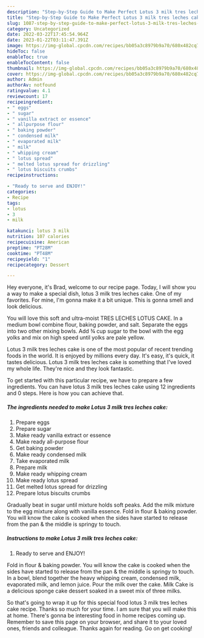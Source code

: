 ```yaml
---
description: "Step-by-Step Guide to Make Perfect Lotus 3 milk tres leches cake"
title: "Step-by-Step Guide to Make Perfect Lotus 3 milk tres leches cake"
slug: 1087-step-by-step-guide-to-make-perfect-lotus-3-milk-tres-leches-cake
category: Uncategorized
date: 2022-03-22T17:45:54.964Z
date: 2023-01-22T03:11:47.391Z
image: https://img-global.cpcdn.com/recipes/bb05a3c8979b9a70/680x482cq70/lotus-3-milk-tres-leches-cake-recipe-main-photo.jpg
hideToc: false
enableToc: true
enableTocContent: false
thumbnail: https://img-global.cpcdn.com/recipes/bb05a3c8979b9a70/680x482cq70/lotus-3-milk-tres-leches-cake-recipe-main-photo.jpg
cover: https://img-global.cpcdn.com/recipes/bb05a3c8979b9a70/680x482cq70/lotus-3-milk-tres-leches-cake-recipe-main-photo.jpg
author: Admin
authorAv: notfound
ratingvalue: 4.1
reviewcount: 17
recipeingredient:
- " eggs"
- " sugar"
- " vanilla extract or essence"
- " allpurpose flour"
- " baking powder"
- " condensed milk"
- " evaporated milk"
- " milk"
- " whipping cream"
- " lotus spread"
- " melted lotus spread for drizzling"
- " lotus biscuits crumbs"
recipeinstructions:

- "Ready to serve and ENJOY!"
categories:
- Recipe
tags:
- lotus
- 3
- milk

katakunci: lotus 3 milk 
nutrition: 107 calories
recipecuisine: American
preptime: "PT28M"
cooktime: "PT48M"
recipeyield: "1"
recipecategory: Dessert

---
```



Hey everyone, it's Brad, welcome to our recipe page. Today, I will show you a way to make a special dish, lotus 3 milk tres leches cake. One of my favorites. For mine, I'm gonna make it a bit unique. This is gonna smell and look delicious.

You will love this soft and ultra-moist TRES LECHES LOTUS CAKE. In a medium bowl combine flour, baking powder, and salt. Separate the eggs into two other mixing bowls. Add ¾ cup sugar to the bowl with the egg yolks and mix on high speed until yolks are pale yellow.

Lotus 3 milk tres leches cake is one of the most popular of recent trending foods in the world. It is enjoyed by millions every day. It's easy, it's quick, it tastes delicious. Lotus 3 milk tres leches cake is something that I've loved my whole life. They're nice and they look fantastic.


To get started with this particular recipe, we have to prepare a few ingredients. You can have lotus 3 milk tres leches cake using 12 ingredients and 0 steps. Here is how you can achieve that.

<!--inarticleads1-->

##### The ingredients needed to make Lotus 3 milk tres leches cake:

1. Prepare  eggs
1. Prepare  sugar
1. Make ready  vanilla extract or essence
1. Make ready  all-purpose flour
1. Get  baking powder
1. Make ready  condensed milk
1. Take  evaporated milk
1. Prepare  milk
1. Make ready  whipping cream
1. Make ready  lotus spread
1. Get  melted lotus spread for drizzling
1. Prepare  lotus biscuits crumbs


Gradually beat in sugar until mixture holds soft peaks. Add the milk mixture to the egg mixture along with vanilla essence. Fold in flour &amp; baking powder. You will know the cake is cooked when the sides have started to release from the pan &amp; the middle is springy to touch. 

<!--inarticleads2-->

##### Instructions to make Lotus 3 milk tres leches cake:


1. Ready to serve and ENJOY!

Fold in flour &amp; baking powder. You will know the cake is cooked when the sides have started to release from the pan &amp; the middle is springy to touch. In a bowl, blend together the heavy whipping cream, condensed milk, evaporated milk, and lemon juice. Pour the milk over the cake. Milk Cake is a delicious sponge cake dessert soaked in a sweet mix of three milks. 

So that's going to wrap it up for this special food lotus 3 milk tres leches cake recipe. Thanks so much for your time. I am sure that you will make this at home. There's gonna be interesting food in home recipes coming up. Remember to save this page on your browser, and share it to your loved ones, friends and colleague. Thanks again for reading. Go on get cooking!
